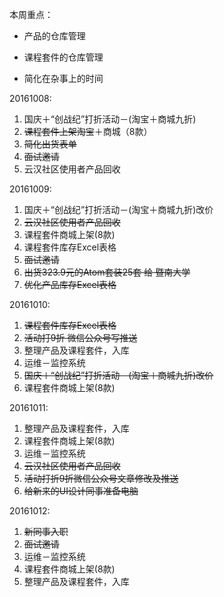 本周重点：

* 产品的仓库管理

* 课程套件的仓库管理

* 简化在杂事上的时间


20161008:

1. 国庆＋“创战纪”打折活动－\(淘宝＋商城九折\)
2. ~~课程套件上架淘宝~~＋商城（8款）
3. ~~简化出货表单~~
4. ~~面试邀请~~
5. 云汉社区使用者产品回收

20161009:

1. 国庆＋“创战纪”打折活动－\(淘宝＋商城九折\)改价
2. ~~云汉社区使用者产品回收~~
3. 课程套件商城上架\(8款\)
4. 课程套件库存Excel表格
5. ~~面试邀请~~
6. ~~出货323.9元的Atom套装25套 给 暨南大学~~
7. ~~优化产品库存Excel表格~~

20161010:

1. ~~课程套件库存Excel表格~~
2. ~~活动打9折 微信公众号写推送~~
3. 整理产品及课程套件，入库
4. 运维－监控系统
5. ~~国庆＋“创战纪”打折活动－\(淘宝＋商城九折\)改价~~
6. 课程套件商城上架\(8款\)

20161011:

1. 整理产品及课程套件，入库
2. 课程套件商城上架\(8款\)
3. 运维－监控系统
4. ~~云汉社区使用者产品回收~~
5. ~~活动打折9折微信公众号文章修改及推送~~
6. ~~给新来的UI设计同事准备电脑~~

20161012:

1. ~~新同事入职~~
2. ~~面试邀请~~
3. 运维－监控系统
4. 课程套件商城上架\(8款\)
5. 整理产品及课程套件，入库

